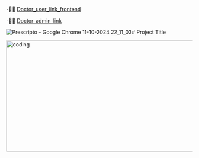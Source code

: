 
-👩‍🦯 [Doctor_user_link_frontend](https://doctor-frontend-dij2.onrender.com)
 
-🧑‍⚕ [Doctor_admin_link](https://doctor-admin-hz8m.onrender.com)

![Prescripto - Google Chrome 11-10-2024 22_11_03](https://github.com/user-attachments/assets/6ff9493c-18fe-4b10-9487-35bd58d5c622)﻿# Project Title

<img align="right" alt="coding" width="1000" height="300" src="C:\Users\Piyush goyal\Videos\Captures\Prescripto - Google Chrome 11-10-2024 22_14_47.png">

